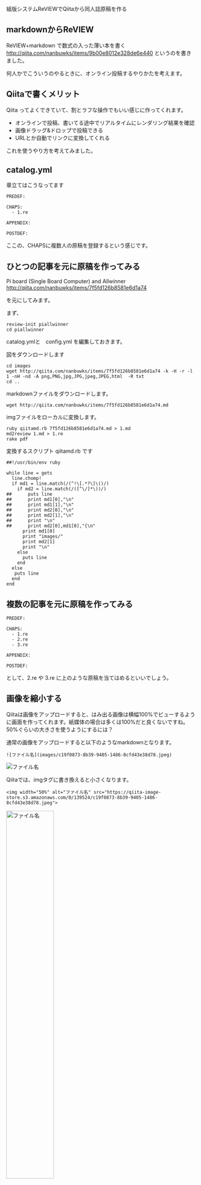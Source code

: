 組版システムReVIEWでQiitaから同人誌原稿を作る
## markdownからReVIEW

ReVIEW+markdown で数式の入った薄い本を書く
http://qiita.com/nanbuwks/items/9b00e8012e328de6e440
というのを書きました。

何人かでこういうのやるときに、オンライン投稿するやりかたを考えます。

## Qiitaで書くメリット

Qiita ってよくできていて、割とラフな操作でもいい感じに作ってくれます。

- オンラインで投稿、書いてる途中でリアルタイムにレンダリング結果を確認
- 画像ドラッグ&ドロップで投稿できる
- URLとか自動でリンクに変換してくれる

これを使うやり方を考えてみました。

## catalog.yml

章立てはこうなってます

```
PREDEF:

CHAPS:
  - 1.re

APPENDIX:

POSTDEF:
```


ここの、CHAPSに複数人の原稿を登録するという感じです。

## ひとつの記事を元に原稿を作ってみる

Pi board (Single Board Computer) and Allwinner
http://qiita.com/nanbuwks/items/7f5fd126b8581e6d1a74

を元にしてみます。

まず、

```
review-init piallwinner
cd piallwinner
```
catalog.ymlと　config.yml を編集しておきます。

図をダウンロードします

```
cd images
wget http://qiita.com/nanbuwks/items/7f5fd126b8581e6d1a74 -k -H -r -l 1 -nH -nd -A png,PNG,jpg,JPG,jpeg,JPEG,html  -R txt 
cd ..
```

markdownファイルをダウンロードします。

```
wget http://qiita.com/nanbuwks/items/7f5fd126b8581e6d1a74.md
```

imgファイルをローカルに変換します。

```
ruby qiitamd.rb 7f5fd126b8581e6d1a74.md > 1.md
md2review 1.md > 1.re
rake pdf 
```

変換するスクリプト qiitamd.rb です

```
##!/usr/bin/env ruby

while line = gets
  line.chomp!
  if md1 = line.match(/(^!\[.*?\]\()/)
    if md2 = line.match(/([^\/]*\))/)
##      puts line
##      print md1[0],"\n"
##      print md1[1],"\n"
##      print md2[0],"\n"
##      print md2[1],"\n"
##      print "\n"
##      print md2[0],md1[0],"{\n"
      print md1[0]
      print "images/"
      print md2[1]
      print "\n"
    else
      puts line
    end
  else
   puts line
  end
end

```




## 複数の記事を元に原稿を作ってみる


```
PREDEF:

CHAPS:
  - 1.re
  - 2.re
  - 3.re

APPENDIX:

POSTDEF:
```

として、2.re や 3.re に上のような原稿を当てはめるといいでしょう。

## 画像を縮小する

Qiitaは画像をアップロードすると、はみ出る画像は横幅100%でビューするように画面を作ってくれます。紙媒体の場合は多くは100%だと良くないですね。50%ぐらいの大きさを使うようにするには？

通常の画像をアップロードすると以下のようなmarkdownとなります。
```
![ファイル名](images/c19f0873-8b39-9405-1486-8cfd43e38d78.jpeg)
```

![ファイル名](images/c19f0873-8b39-9405-1486-8cfd43e38d78.jpeg)

Qiitaでは、imgタグに書き換えると小さくなります。
```
<img width="50%" alt="ファイル名" src="https://qiita-image-store.s3.amazonaws.com/0/139524/c19f0873-8b39-9405-1486-8cfd43e38d78.jpeg">
```

<img width="50%" alt="ファイル名" src="https://qiita-image-store.s3.amazonaws.com/0/139524/c19f0873-8b39-9405-1486-8cfd43e38d78.jpeg">

この解決方法は、GitHubなどでも同様です。
タグをいちいち書き換えないといけないのでメンドクサイですね。
markdownの拡張でできないかと思ったのですがそういうのは無さそうです。

仕方がないので、Qiita上では100%で表示されるけれども、PDFに変換した時に任意の大きさになるようにする。

「画像を初期化するスクリプト」
http://qiita.com/nanbuwks/items/9b00e8012e328de6e440#%E7%94%BB%E5%83%8F%E3%82%92%E7%B8%AE%E5%B0%8F%E3%81%99%E3%82%8B%E3%82%B9%E3%82%AF%E3%83%AA%E3%83%97%E3%83%88

を使うと、
[scale=0.5]![ファイル名](https://qiita-image-store.s3.amazonaws.com/0/139524/c19f0873-8b39-9405-1486-8cfd43e38d78.jpeg)

```
[scale=0.5]![ファイル名](https://qiita-image-store.s3.amazonaws.com/0/139524/c19f0873-8b39-9405-1486-8cfd43e38d78.jpeg)
```

と書けば、Qiita上では大きく、紙媒体に印刷したときには50%で印刷される。
けれども
[scale=0.5]というのが表示されてしまう。

少し書式を変更。

```
[]( scale=0.5 )![ファイル名]( https://qiita-image-store.s3.amazonaws.com/0/139524/c19f0873-8b39-9405-1486-8cfd43e38d78.jpeg )
```
とした。

[]( scale=0.5 )![ファイル名]( https://qiita-image-store.s3.amazonaws.com/0/139524/c19f0873-8b39-9405-1486-8cfd43e38d78.jpeg )

しかしながら md2review でエラーが起こる

```
 md2review qiita2review2.md 
/var/lib/gems/2.3.0/gems/md2review-1.11.0/lib/redcarpet/render/review.rb:299:in `remove_inline_markups': undefined method `gsub' for nil:NilClass (NoMethodError)
	from /var/lib/gems/2.3.0/gems/md2review-1.11.0/lib/redcarpet/render/review.rb:191:in `link'
	from /var/lib/gems/2.3.0/gems/md2review-1.11.0/lib/md2review/markdown.rb:13:in `render'
	from /var/lib/gems/2.3.0/gems/md2review-1.11.0/lib/md2review/markdown.rb:13:in `render'
	from /var/lib/gems/2.3.0/gems/md2review-1.11.0/bin/md2review:54:in `<top (required)>'
	from /usr/local/bin/md2review:22:in `load'
	from /usr/local/bin/md2review:22:in `<main>'

```

```

[]( scale=0.5 )

```

という書き方はmarkdownのコメントアウトなので、これでエラーが起こるとは情けないぞ。

```
[](
)
```
こんなのでも同様のエラー。
仕方がないので通常のコメントはふつーに消去、`[]( scale=0.5 )` は `[scale=0.5]` にするフィルタを作り、md2reviewをかける前に適用するようにしよう。

「preprosess.rb」

``` 
##!/usr/bin/env ruby
## this is not support $...$ in inline htmltag,link,image.
codeBlock=false
incomment=true
while line = gets
  line.chomp!
  if ( codeBlock == false && md1 = line.match(/^```/))
      codeBlock=true
      puts line
  elsif ( codeBlock == true && md1 = line.match(/^```/))
      codeBlock=false
      puts line
  elsif ( codeBlock == false && md1 = line.match(/^\[\]\(\ *(scale=.*)\ *\)!\[.*\]\(.*\)/))
      md2 = line.match(/^\[\]\(\ *scale=.*\ *\)(!\[.*\]\(.*\))/)
      print "[" + md1[1] + "]" + md2[1]
  elsif ( codeBlock == false )
    offset=0
    while md1 = line.index("[](",offset) do
      thereistex=false
      if ( md2 = line.match(/\$.*?\$/))
        thereistex=true
      end 
      inlinecode="nocode"
      inlinetex="notex"
      for  num in offset..md1-1
         ch = line[num]
         if ( ch == "`" && inlinecode=="nocode" )
             inlinecode="starting"
         elsif ( ch != "`" && inlinecode=="starting" )
            inlinecode="incode"
         elsif ( ch == "`" && inlinecode=="incode" )
            inlinecode="ending"
         elsif ( ch != "`" && inlinecode=="ending" )
            inlinecode="nocode"
         elsif ( ch == "$" && inlinecode=="nocode" && inlinetex=="notex" && thereistex==true )
            inlinetex="intex"
         elsif ( ch == "$" && inlinecode=="nocode" && inlinetex=="intex" )
            inlinetex="notex"
         end
         print ch
      end
      offset=md1+4
      num=offset-1
      if ( inlinetex!="notex" || inlinecode!="nocode")
      else 
        incomment=true
        while incomment==true do
          if ( line.length < num )
            if ( line=gets )
              num=0
            else
              incomment=false
            end
          end
          ch=line[num]

          if ( ch == ")" )
            incomment=false
          end
          num=num+1
          offset=num
        end
      end
    end
    line=line[offset,line.length]
    puts line
  else
    puts line
  end
end

```
制限

汚いコードになってしまったし、[](で
始まるのしか対応していない。
１つの$ とか　`  の後に [](が出ても認識しないなど、
かなりやっつけ。
